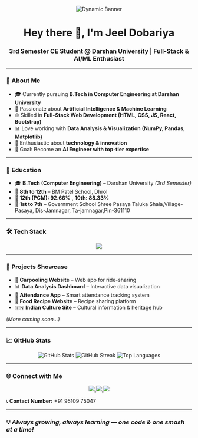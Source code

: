 <!-- Banner -->
<p align="center">
  <img src="https://readme-typing-svg.herokuapp.com?size=30&duration=4000&color=00F7FF&center=true&vCenter=true&width=800&lines=👋+Hey+there!+I'm+Jeel+Dobariya;3rd+Semester+CE+Student+at+Darshan+University;C,+Java,+Python,+React+Learner;Passionate+About+AI,+Data+Analysis,+and+Development" alt="Dynamic Banner" />
</p>


<h1 align="center">Hey there 👋, I'm Jeel Dobariya</h1>
<h3 align="center">3rd Semester CE Student @ Darshan University | Full-Stack & AI/ML Enthusiast</h3>

---

### 🚀 About Me
- 🎓 Currently pursuing **B.Tech in Computer Engineering at Darshan University**
- 🤖 Passionate about **Artificial Intelligence & Machine Learning**
- 🌐 Skilled in **Full-Stack Web Development (HTML, CSS, JS, React, Bootstrap)**
- 📊 Love working with **Data Analysis & Visualization (NumPy, Pandas, Matplotlib)**
- 🏸 Enthusiastic about **technology & innovation**
- 🎯 Goal: Become an **AI Engineer with top-tier expertise**

---

### 🏫 Education
- 🎓 **B.Tech (Computer Engineering)** – Darshan University *(3rd Semester)*
- 📘 **8th to 12th** – BM Patel School, Dhrol
- 📘 **12th (PCM): 92.66%** , **10th: 88.33%**
- 📗 **1st to 7th** – Government School Shree Pasaya Taluka Shala,Village-Pasaya, Dis-Jamnagar, Ta-jamnagar,Pin-361110

---

### 🛠 Tech Stack
<p align="center">
  <img src="https://skillicons.dev/icons?i=c,java,python,html,css,bootstrap,js,react,numpy,pandas,git" />
</p>

---

### 📌 Projects Showcase
- 🚗 **Carpooling Website** – Web app for ride-sharing
- 📊 **Data Analysis Dashboard** – Interactive data visualization
- 📝 **Attendance App** – Smart attendance tracking system
- 🍴 **Food Recipe Website** – Recipe sharing platform
- 🇮🇳 **Indian Culture Site** – Cultural information & heritage hub

*(More coming soon...)*

---

### 📈 GitHub Stats
<p align="center">
  <img src="https://github-readme-stats.vercel.app/api?username=Jeeldobariya31&show_icons=true&theme=radical" alt="GitHub Stats" />
  <img src="https://github-readme-streak-stats.herokuapp.com/?user=Jeeldobariya31&theme=radical" alt="GitHub Streak" />
  <img src="https://github-readme-stats.vercel.app/api/top-langs/?username=Jeeldobariya31&layout=compact&theme=radical" alt="Top Languages" />
</p>

---

### 🌐 Connect with Me
<p align="center">
  <a href="https://www.instagram.com/jeel_dobariya__" target="_blank">
    <img src="https://img.shields.io/badge/Instagram-%23E4405F.svg?&style=for-the-badge&logo=instagram&logoColor=white" />
  </a>
 <a href="mailto:jeeldobariya33@gmail.com">
  <img src="https://img.shields.io/badge/Gmail-D14836?style=for-the-badge&logo=gmail&logoColor=white" />
</a>

 <a href="https://www.linkedin.com/in/jeel-dobariya">
  <img src="https://img.shields.io/badge/LinkedIn-%230077B5.svg?&style=for-the-badge&logo=linkedin&logoColor=white" />
</a>

📞 **Contact Number:** +91 95109 75047

</p>

---

### 💡 *Always growing, always learning — one code & one smash at a time!*



